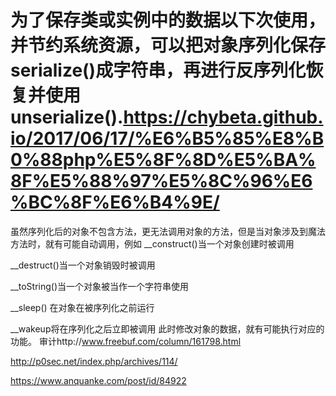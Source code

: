# 为了保存类或实例中的数据以下次使用，并节约系统资源，可以把对象序列化保存serialize()成字符串，再进行反序列化恢复并使用unserialize().https://chybeta.github.io/2017/06/17/%E6%B5%85%E8%B0%88php%E5%8F%8D%E5%BA%8F%E5%88%97%E5%8C%96%E6%BC%8F%E6%B4%9E/
虽然序列化后的对象不包含方法，更无法调用对象的方法，但是当对象涉及到魔法方法时，就有可能自动调用，例如
__construct()当一个对象创建时被调用

__destruct()当一个对象销毁时被调用

__toString()当一个对象被当作一个字符串使用

__sleep() 在对象在被序列化之前运行

__wakeup将在序列化之后立即被调用
此时修改对象的数据，就有可能执行对应的功能。
审计http://www.freebuf.com/column/161798.html

http://p0sec.net/index.php/archives/114/

https://www.anquanke.com/post/id/84922